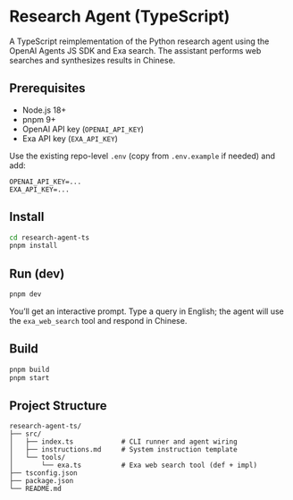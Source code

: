 # Research Agent (TypeScript)

A TypeScript reimplementation of the Python research agent using the OpenAI Agents JS SDK and Exa search. The assistant performs web searches and synthesizes results in Chinese.

## Prerequisites

- Node.js 18+
- pnpm 9+
- OpenAI API key (`OPENAI_API_KEY`)
- Exa API key (`EXA_API_KEY`)

Use the existing repo-level `.env` (copy from `.env.example` if needed) and add:

```
OPENAI_API_KEY=...
EXA_API_KEY=...
```

## Install

```bash
cd research-agent-ts
pnpm install
```

## Run (dev)

```bash
pnpm dev
```

You’ll get an interactive prompt. Type a query in English; the agent will use the `exa_web_search` tool and respond in Chinese.

## Build

```bash
pnpm build
pnpm start
```

## Project Structure

```
research-agent-ts/
├── src/
│   ├── index.ts            # CLI runner and agent wiring
│   ├── instructions.md     # System instruction template
│   └── tools/
│       └── exa.ts          # Exa web search tool (def + impl)
├── tsconfig.json
├── package.json
└── README.md
```

